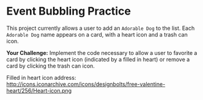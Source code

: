 # Event Bubbling Practice

This project currently allows a user to add an `Adorable Dog` to the list. Each `Adorable Dog` name appears on a card, with a heart icon and a trash can icon.

**Your Challenge:** Implement the code necessary to allow a user to favorite a card by clicking the heart icon (indicated by a filled in heart) or remove a card by clicking the trash can icon.

Filled in heart icon address: http://icons.iconarchive.com/icons/designbolts/free-valentine-heart/256/Heart-icon.png
